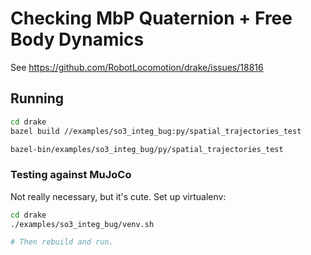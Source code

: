 # Checking MbP Quaternion + Free Body Dynamics

See <https://github.com/RobotLocomotion/drake/issues/18816>

## Running

```sh
cd drake
bazel build //examples/so3_integ_bug:py/spatial_trajectories_test

bazel-bin/examples/so3_integ_bug/py/spatial_trajectories_test
```

### Testing against MuJoCo

Not really necessary, but it's cute. Set up virtualenv:

```sh
cd drake
./examples/so3_integ_bug/venv.sh

# Then rebuild and run.
```
